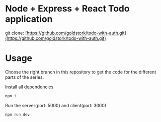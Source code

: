 # Node + Express + React Todo application
git clone: [https://github.com/goldstork/todo-with-auth.git](https://github.com/goldstork/todo-with-auth.git)

# Usage
Choose the right branch in this repository to get the code for the different parts of the series.

Install all dependencies
```sh
npm i
```

Run the server(port: 5000) and client(port: 3000)
```sh
npm run dev
```